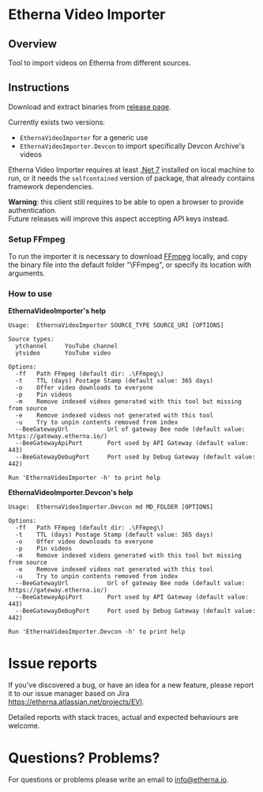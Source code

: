 # Etherna Video Importer

## Overview
Tool to import videos on Etherna from different sources.

## Instructions
Download and extract binaries from [release page](https://github.com/Etherna/etherna-video-importer/releases).

Currently exists two versions:
* `EthernaVideoImporter` for a generic use
* `EthernaVideoImporter.Devcon` to import specifically Devcon Archive's videos

Etherna Video Importer requires at least [.Net 7](https://dotnet.microsoft.com/en-us/download) installed on local machine to run, or it needs the `selfcontained` version of package, that already contains framework dependencies.

**Warning**: this client still requires to be able to open a browser to provide authentication.  
Future releases will improve this aspect accepting API keys instead.

### Setup FFmpeg
To run the importer it is necessary to download [FFmpeg](https://ffmpeg.org/download.html) locally, and copy the binary file into the default folder "\FFmpeg", or specify its location with arguments.

### How to use

**EthernaVideoImporter's help**
```
Usage:  EthernaVideoImporter SOURCE_TYPE SOURCE_URI [OPTIONS]

Source types:
  ytchannel     YouTube channel
  ytvideo       YouTube video

Options:
  -ff   Path FFmpeg (default dir: .\FFmpeg\)
  -t    TTL (days) Postage Stamp (default value: 365 days)
  -o    Offer video downloads to everyone
  -p    Pin videos
  -m    Remove indexed videos generated with this tool but missing from source
  -e    Remove indexed videos not generated with this tool
  -u    Try to unpin contents removed from index
  --BeeGatewayUrl           Url of gateway Bee node (default value: https://gateway.etherna.io/)
  --BeeGatewayApiPort       Port used by API Gateway (default value: 443)
  --BeeGatewayDebugPort     Port used by Debug Gateway (default value: 442)

Run 'EthernaVideoImporter -h' to print help
```

**EthernaVideoImporter.Devcon's help**
```
Usage:  EthernaVideoImporter.Devcon md MD_FOLDER [OPTIONS]

Options:
  -ff   Path FFmpeg (default dir: .\FFmpeg\)
  -t    TTL (days) Postage Stamp (default value: 365 days)
  -o    Offer video downloads to everyone
  -p    Pin videos
  -m    Remove indexed videos generated with this tool but missing from source
  -e    Remove indexed videos not generated with this tool
  -u    Try to unpin contents removed from index
  --BeeGatewayUrl           Url of gateway Bee node (default value: https://gateway.etherna.io/)
  --BeeGatewayApiPort       Port used by API Gateway (default value: 443)
  --BeeGatewayDebugPort     Port used by Debug Gateway (default value: 442)

Run 'EthernaVideoImporter.Devcon -h' to print help
```

# Issue reports
If you've discovered a bug, or have an idea for a new feature, please report it to our issue manager based on Jira https://etherna.atlassian.net/projects/EVI.

Detailed reports with stack traces, actual and expected behaviours are welcome.

# Questions? Problems?
For questions or problems please write an email to [info@etherna.io](mailto:info@etherna.io).
